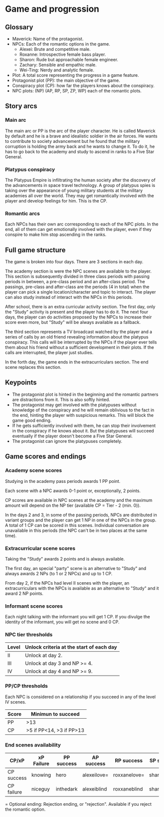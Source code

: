 # Game and progression
## Glossary
- Maverick: Name of the protagonist.
- NPCs: Each of the romantic options in the game.
  - Alexei: Brute and competitive male.
  - Roxanne: Introspective female bass player.
  - Sharon: Rude but approachable female engineer.
  - Zachary: Sensible and empathic male.
  - Wei-Ting: Nerdy and analytic female.
- Plot: A total score representing the progress in a game feature.
- Protagonist plot (PP): the main objective of the game.
- Conspiracy plot (CP): how far the players knows about the conspiracy.
- NPC plots: (NP) (AP, RP, SP, ZP, WP) each of the romantic plots.
## Story arcs
### Main arc
The main arc or PP is the arc of the player character. He is called Maverick by
default and he is a brave and idealistic soldier in the air forces. He wants to
contribute to society advancement but he found that the military corruption is
holding the army back and he wants to change it. To do it, he has to go back to
the academy and study to ascend in ranks to a Five Star General.
### Platypus conspiracy
The Platypus Empire is infiltrating the human society after the discovery of
the advancements in space travel technology. A group of platypus spies is
taking over the appearance of young military students at the military academies
all over the world. They may get romantically involved with the player and develop
feelings for him. This is the CP.
### Romantic arcs
Each NPCs has their own arc corresponding to each of the NPC plots. In the end,
all of them can get emotionally involved with the player, even if they conspire
to make him stop ascending in the ranks.
## Full game structure
The game is broken into four days. There are 3 sections in each day.

The academy section is were the NPC scenes are available to the player. This
section is subsequently divided in three class periods with passing periods in
between, a pre-class period and an after-class period. The passings, pre-class
and after-class are the periods (4 in total) when the player can pick a single
location/character and topic to interact. The player can also study instead of
interact with the NPCs in this periods.

After school, there is an extra curricular activity section. The first day,
only the "Study" activity is present and the player has to do it. The next
four days, the player can do activities proposed by the NPCs to increase their
score even more, but "Study" will be always available as a fallback.

The third section represents a TV broadcast watched by the player and a series
of calls by an old friend revealing information about the platypus conspiracy.
This calls will be interrupted by the NPCs if the player ever tells them about
his friend without a sufficient development in their plots. If the calls are
interrupted, the player just studies.

In the forth day, the game ends in the extracurriculars section. The end scene
replaces this section.
## Keypoints
- The protagonist plot is hinted in the beginning and the romantic partners are
  distractions from it. This is also softly hinted.
- The protagonist may get involved with the platypuses without knowledge of the
  conspiracy and he will remain oblivious to the fact in the end, hinting the
  player with suspicious remarks. This will block the game good ending.
- If he gets sufficiently involved with them, he can stop their involvement in
  the conspiracy if he knows about it. But the platypuses will succeed
  eventually if the player doesn't become a Five Star General.
- The protagonist can ignore the platypuses completely.
## Game scores and endings
### Academy scene scores
Studying in the academy pass periods awards 1 PP point.

Each scene with a NPC awards 0-1 point or, exceptionally, 2 points.

CP scores are available in NPC scenes at the academy and the maximum amount
will depend on the NP tier (available CP = Tier - 2 (min. 0)).

In the days 2 and 3, in some of the passing periods, NPCs are distributed in
variant groups and the player can get 1 NP in one of the NPCs in the group. A
total of 1 CP can be scored in this scenes. Individual conversation are
unavailable in this periods (the NPC can't be in two places at the same time).
### Extracurricular scene scores
Taking the "Study" awards 2 points and is always available.

The first day, an special "party" scene is an alternative to "Study" and always
awards 2 NPs (to 1 or 2 NPCs) and up to 1 CP.

From day 2, if the NPCs had level II scenes with the player, an
extracurriculars with the NPCs is available as an alternative to "Study" and
it award 2 NP points.
### Informant scene scores
Each night talking with the informant you will get 1 CP. If you divulge the
identity of the informant, you will get no scene and 0 CP.
### NPC tier thresholds

| Level | Unlock criteria at the start of each day |
| ----- | ---------------------------------------- |
| II    | Unlock at day 2.                         |
| III   | Unlock at day 3 and NP >= 4.             |
| IV    | Unlock at day 4 and NP >= 9.             |

### PP/CP thresholds
Each NPC is considered on a relationship if you succeed in any of the level IV
scenes.

| Score | Minimun to succeed       |
| ----- | ------------------------ |
|  PP   |           >13            |
|  CP   | >5 if PP<14, >3 if PP>13 |


### End scenes availability

| CP/xP      | xP Failure | PP success | AP success  | RP success   | SP success  | ZP success   | WP success   |
| ---------- | ---------- | ---------- | ----------- | ------------ | ----------- | ------------ | ------------ |
| CP success | knowing    | hero       | alexeilove= | roxxanelove= | sharonlove= | zacharylove= | waitinglove= |
| CP failure | niceguy    | inthedark  | alexeiblind | roxxaneblind | sharonblind | zacharyblind | waitingblind |

= Optional ending: Rejection ending, or "rejection". Available if you reject the
  romantic option.
